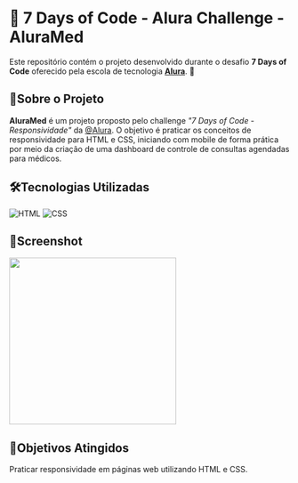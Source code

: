 # 🌟 7 Days of Code - Alura Challenge - AluraMed

Este repositório contém o projeto desenvolvido durante o desafio **7 Days of Code** oferecido pela escola de tecnologia **[Alura](https://www.alura.com.br/)**. 🚀

<h2>📖Sobre o Projeto</h2>
<p>
<strong>AluraMed</strong> é um projeto proposto pelo challenge 
<em>"7 Days of Code - Responsividade"</em> da <a href="https://www.alura.com.br" target="_blank">@Alura</a>. 
O objetivo é praticar os conceitos de responsividade para HTML e CSS, iniciando com mobile de forma prática 
por meio da criação de uma dashboard de controle de consultas agendadas para médicos.
</p>

<h2>🛠️Tecnologias Utilizadas</h2>
<div>
  <img src="https://img.shields.io/badge/HTML-239120?style=for-the-badge&logo=html5&logoColor=white" alt="HTML">
  <img src="https://img.shields.io/badge/CSS-239120?&style=for-the-badge&logo=css3&logoColor=white" alt="CSS">
</div>

<h2>📸Screenshot</h2>
<div align="start">
<img src="https://github.com/user-attachments/assets/0b7bfdc0-9d31-45ed-8565-194b1ce2a044" width="300px">
</div>


<h2>🎯Objetivos Atingidos</h2>
<p>Praticar responsividade em páginas web utilizando HTML e CSS.</p>
